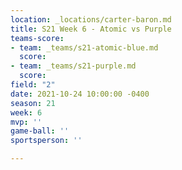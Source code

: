 ```yaml
---
location: _locations/carter-baron.md
title: S21 Week 6 - Atomic vs Purple
teams-score:
- team: _teams/s21-atomic-blue.md
  score: 
- team: _teams/s21-purple.md
  score: 
field: "2"
date: 2021-10-24 10:00:00 -0400
season: 21
week: 6
mvp: ''
game-ball: ''
sportsperson: ''

---
```

